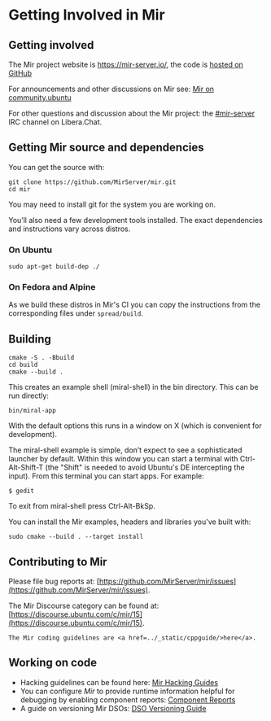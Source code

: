 # Getting Involved in Mir

## Getting involved

The Mir project website is <https://mir-server.io/>,
the code is [hosted on GitHub](https://github.com/MirServer)

For announcements and other discussions on Mir see:
[Mir on community.ubuntu](https://community.ubuntu.com/c/mir)

For other questions and discussion about the Mir project:
the [\#mir-server](https://web.libera.chat/?channels=#mir-server) IRC channel on Libera.Chat.


## Getting Mir source and dependencies

You can get the source with:

    git clone https://github.com/MirServer/mir.git
    cd mir

You may need to install git for the system you are working on.

You’ll also need a few development tools installed. The exact dependencies and
instructions vary across distros.

###  On Ubuntu

    sudo apt-get build-dep ./

### On Fedora and Alpine

As we build these distros in Mir's CI you can copy the instructions
from the corresponding files under `spread/build`.

## Building

    cmake -S . -Bbuild
    cd build
    cmake --build .

This creates an example shell (miral-shell) in the bin directory. This can be
run directly:

    bin/miral-app

With the default options this runs in a window on X (which is convenient for
development).

The miral-shell example is simple, don’t expect to see a sophisticated launcher
by default. Within this window you can start a terminal with Ctrl-Alt-Shift-T 
(the "Shift" is needed to avoid Ubuntu's DE intercepting the input). From this
terminal you can start apps. For example:

    $ gedit

To exit from miral-shell press Ctrl-Alt-BkSp.

You can install the Mir examples, headers and libraries you've built with:

    sudo cmake --build . --target install

## Contributing to Mir

Please file bug reports at: [https://github.com/MirServer/mir/issues](https://github.com/MirServer/mir/issues).

The Mir Discourse category can be found at: [https://discourse.ubuntu.com/c/mir/15](https://discourse.ubuntu.com/c/mir/15).

```{raw} html
The Mir coding guidelines are <a href=../_static/cppguide/>here</a>.
```

## Working on code
 - Hacking guidelines can be found here: [Mir Hacking Guides](https://github.com/MirServer/mir/blob/main/HACKING.md)
 - You can configure *Mir* to provide runtime information helpful for debugging
   by enabling component reports: [Component Reports](component_reports.md)
 - A guide on versioning Mir DSOs: [DSO Versioning Guide](dso_versioning_guide.md)
